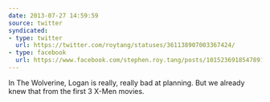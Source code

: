```yaml
---
date: 2013-07-27 14:59:59
source: twitter
syndicated:
- type: twitter
  url: https://twitter.com/roytang/statuses/361138907003367424/
- type: facebook
  url: https://www.facebook.com/stephen.roy.tang/posts/10152369185478912
---
```


In The Wolverine, Logan is really, really bad at planning. But we already knew that from the first 3 X-Men movies.